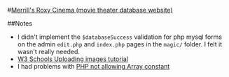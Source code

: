 #[Merrill's Roxy Cinema (movie theater database website)](https://npatullo.w3.uvm.edu/cs148/roxy/index.php)

##Notes
- I didn't implement the `$databaseSuccess` validation for php mysql forms on the admin `edit.php` and `index.php` pages in the `magic/` folder. I felt it wasn't really needed.
- [W3 Schools Uploading images tutorial](http://www.w3schools.com/php/php_file_upload.asp)
- I had problems with [PHP not allowing Array constant](http://stackoverflow.com/questions/1290318/php-constants-containing-arrays)
